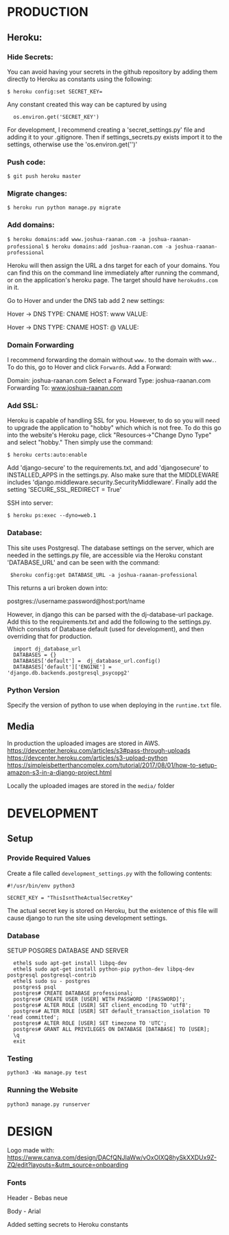 # PRODUCTION

## Heroku:

### Hide Secrets:

You can avoid having your secrets in the github repository by adding them directly to Heroku as constants using the following:

  `$ heroku config:set SECRET_KEY=`

Any constant created this way can be captured by using

  ```
    os.environ.get('SECRET_KEY')
  ```

For development, I recommend creating a 'secret_settings.py' file and adding it to your .gitignore. Then if settings_secrets.py exists
import it to the settings, otherwise use the 'os.environ.get('')'

### Push code:

  `$ git push heroku master`

### Migrate changes:

  `$ heroku run python manage.py migrate`

### Add domains:

  `$ heroku domains:add www.joshua-raanan.com -a joshua-raanan-professional`
  `$ heroku domains:add joshua-raanan.com -a joshua-raanan-professional`

Heroku will then assign the URL a dns target for each of your domains. You can find this on the command line
immediately after running the command, or on the application's heroku page. The target should have `herokudns.com`
in it.

Go to Hover and under the DNS tab add 2 new settings:

  Hover -> DNS
  TYPE: CNAME
  HOST: www
  VALUE: <WWW-HEROKUDNS-TARGET>

  Hover -> DNS
  TYPE: CNAME
  HOST: @
  VALUE: <HEROKUDNS-TARGET>

### Domain Forwarding

I recommend forwarding the domain without `www.` to the domain with `www.`. To do this, go to Hover and click
`Forwards`. Add a Forward:

  Domain: joshua-raanan.com
  Select a Forward Type: joshua-raanan.com
  Forwarding To: www.joshua-raanan.com

### Add SSL:

Heroku is capable of handling SSL for you. However, to do so you will need to upgrade the application to "hobby" which
which is not free. To do this go into the website's Heroku page, click "Resources->"Change Dyno Type" and select
"hobby." Then simply use the command:

  `$ heroku certs:auto:enable`

Add 'django-secure' to the requirements.txt, and add 'djangosecure' to INSTALLED_APPS in the settings.py.
Also make sure that the MIDDLEWARE includes 'django.middleware.security.SecurityMiddleware'. Finally add the
setting 'SECURE_SSL_REDIRECT = True'

SSH into server:

  `$ heroku ps:exec --dyno=web.1`

### Database:
This site uses Postgresql. The database settings on the server, which are needed in the settings.py file, are accessible
via the Heroku constant 'DATABASE_URL' and can be seen with the command:

  ` $heroku config:get DATABASE_URL -a joshua-raanan-professional`

This returns a uri broken down into:

postgres://username:password@host:port/name

However, in django this can be parsed with the dj-database-url package. Add this to the requirements.txt and add the following
to the settings.py. Which consists of Database default (used for development), and then overriding that for production.
  ```
    import dj_database_url
    DATABASES = {}
    DATABASES['default'] =  dj_database_url.config()
    DATABASES['default']['ENGINE'] = 'django.db.backends.postgresql_psycopg2'
  ```

### Python Version
Specify the version of python to use when deploying in the `runtime.txt` file.

## Media

In production the uploaded images are stored in AWS.
https://devcenter.heroku.com/articles/s3#pass-through-uploads
https://devcenter.heroku.com/articles/s3-upload-python
https://simpleisbetterthancomplex.com/tutorial/2017/08/01/how-to-setup-amazon-s3-in-a-django-project.html

Locally the uploaded images are stored in the `media/` folder

# DEVELOPMENT

## Setup

### Provide Required Values

Create a file called `development_settings.py` with the following contents:

```
#!/usr/bin/env python3

SECRET_KEY = "ThisIsntTheActualSecretKey"
```
The actual secret key is stored on Heroku, but the existence of this file will cause django to run
the site using development settings.

### Database

SETUP POSGRES DATABASE AND SERVER
```
  ethel$ sudo apt-get install libpq-dev
  ethel$ sudo apt-get install python-pip python-dev libpq-dev postgresql postgresql-contrib
  ethel$ sudo su - postgres
  postgres$ psql
  postgres# CREATE DATABASE professional;
  postgres# CREATE USER [USER] WITH PASSWORD '[PASSWORD]';
  postgres# ALTER ROLE [USER] SET client_encoding TO 'utf8';
  postgres# ALTER ROLE [USER] SET default_transaction_isolation TO 'read committed';
  postgres# ALTER ROLE [USER] SET timezone TO 'UTC';
  postgres# GRANT ALL PRIVILEGES ON DATABASE [DATABASE] TO [USER];
  \q
  exit
```

### Testing
```
python3 -Wa manage.py test
```

### Running the Website
```
python3 manage.py runserver
```

# DESIGN

Logo made with: https://www.canva.com/design/DACfQNJIaWw/vOxOIXQ8hySkXXDUx9Z-ZQ/edit?layouts=&utm_source=onboarding

### Fonts

Header - Bebas neue

Body - Arial

Added setting secrets to Heroku constants
